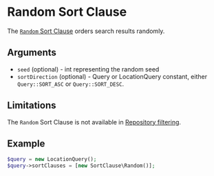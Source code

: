 # Random Sort Clause

The [`Random` Sort Clause](https://github.com/ezsystems/ezplatform-kernel/blob/v1.0.0/eZ/Publish/API/Repository/Values/Content/Query/SortClause/Random.php)
orders search results randomly.

## Arguments

- `seed` (optional) - int representing the random seed
- `sortDirection` (optional) - Query or LocationQuery constant, either `Query::SORT_ASC` or `Query::SORT_DESC`.

## Limitations

The `Random` Sort Clause is not available in [Repository filtering](../../../api/public_php_api_filtering.md).

## Example

``` php
$query = new LocationQuery();
$query->sortClauses = [new SortClause\Random()];
```
